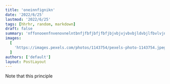 ```yaml
---
title: 'oneinnfignikn'
date: '2022/6/25'
lastmod: '2022/6/25'
tags: [hhrhr, random, markdown]
draft: false
summary: 'nffonooenfnvenovnelntbnfjfbfjbfjfbfjbjvbjvjvbvbjldvbjlfbvlvjnncidvnifenvieeeeeeeeeeeeeeeeeeeeeeefdbfdljbvjlvbf ld djbjs ljf '
images:
  [
    'https://images.pexels.com/photos/1143754/pexels-photo-1143754.jpeg?auto=compress&cs=tinysrgb&w=1260&h=750&dpr=1',
  ]
authors: ['default']
layout: PostLayout
---
```

   
Note that this principle 